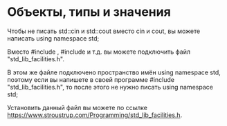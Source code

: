 # Объекты, типы и значения

Чтобы не писать std::cin и std::cout вместо cin и cout, вы можете написать
using namespace std;

Вместо #include <iostream>, #include <string> и т.д. вы можете подключить файл "std_lib_facilities.h".

В этом же файле подключено пространство имён using namespace std, поэтому если вы напишете 
в своей программе #include "std_lib_facilities.h", то после этого не нужно писать using namespace std;

Установить данный файл вы можете по ссылке https://www.stroustrup.com/Programming/std_lib_facilities.h.
